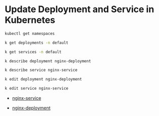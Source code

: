 # Update Deployment and Service in Kubernetes

```bash
kubectl get namespaces

k get deployments -n default

k get services -n default

k describe deployment nginx-deployment

k describe service nginx-service

k edit deployment nginx-deployment

k edit service nginx-service

```

- [nginx-service](service.yaml)

- [nginx-deployment](service-nginx-deployment.yml)